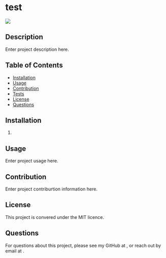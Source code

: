 # test
![](https://img.shields.io/badge/licence-MIT-green)
## Description
 Enter project description here.
## Table of Contents
* [Installation](#installation)
* [Usage](#usage)
* [Contribution](#contribution)
* [Tests](#tests)
* [License](#license)
* [Questions](#questions)

## Installation
1. 

## Usage
 Enter project usage here.

## Contribution
 Enter project contriburtion information here.

## License
This project is convered under the MIT licence.

## Questions
For questions about this project, please see my GitHub at [](https://github.com/), or reach out by email at .